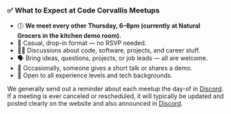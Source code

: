 ### ✅ What to Expect at Code Corvallis Meetups

* 🕕 **We meet every other Thursday, 6–8pm (currently at Natural Grocers in the kitchen demo room).**
* 💬 Casual, drop-in format — no RSVP needed.
* 🧑‍💻 Discussions about code, software, projects, and career stuff.
* 🗣️ Bring ideas, questions, projects, or job leads — all are welcome.
* 🎤 Occasionally, someone gives a short talk or shares a demo.
* 🙌 Open to all experience levels and tech backgrounds.

We generally send out a reminder about each meetup the day-of in [Discord](/community). If a meeting is ever canceled or rescheduled, it will typically be updated and posted clearly on the website and also announced in [Discord](/community).
